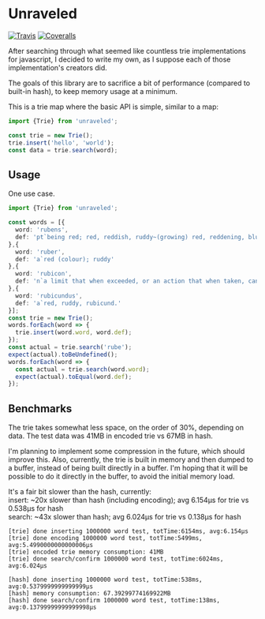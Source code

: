 # Unraveled
[![Travis](https://api.travis-ci.com/freeeve/unraveled.svg?branch=master)](https://travis-ci.com/freeeve/unraveled)
[![Coveralls](https://img.shields.io/coveralls/freeeve/unraveled.svg)](https://coveralls.io/github/freeeve/unraveled)

After searching through what seemed like countless trie implementations for javascript,
I decided to write my own, as I suppose each of those implementation's creators did.

The goals of this library are to sacrifice a bit of performance (compared to built-in hash),
to keep memory usage at a minimum.

This is a trie map where the basic API is simple, similar to a map:

```typescript 
import {Trie} from 'unraveled';

const trie = new Trie();
trie.insert('hello', 'world');
const data = trie.search(word);
```

## Usage
One use case.
```typescript 
import {Trie} from 'unraveled';

const words = [{
  word: 'rubens',
  def: 'pt`being red; red, reddish, ruddy~(growing) red, reddening, blushing'
},{
  word: 'ruber',
  def: 'a`red (colour); ruddy'
},{
  word: 'rubicon',
  def: 'n`a limit that when exceeded, or an action that when taken, cannot be reversed.'
},{
  word: 'rubicundus',
  def: 'a`red, ruddy, rubicund.'
}];
const trie = new Trie();
words.forEach(word => {
  trie.insert(word.word, word.def);
});
const actual = trie.search('rube');
expect(actual).toBeUndefined();
words.forEach(word => {
  const actual = trie.search(word.word);
  expect(actual).toEqual(word.def);
});
```

## Benchmarks
The trie takes somewhat less space, on the order of 30%, depending on data. 
The test data was 41MB in encoded trie vs 67MB in hash.

I'm planning to implement some compression in the future, which should improve this.
Also, currently, the trie is built in memory and then dumped to a buffer,
instead of being built directly in a buffer. I'm hoping that it will be possible
to do it directly in the buffer, to avoid the initial memory load. 

It's a fair bit slower than the hash, currently:   
insert: ~20x slower than hash (including encoding); avg 6.154μs for trie vs 0.538μs for hash  
search: ~43x slower than hash; avg 6.024μs for trie vs 0.138μs for hash  

```
[trie] done inserting 1000000 word test, totTime:6154ms, avg:6.154μs
[trie] done encoding 1000000 word test, totTime:5499ms, avg:5.4990000000000006μs
[trie] encoded trie memory consumption: 41MB
[trie] done search/confirm 1000000 word test, totTime:6024ms, avg:6.024μs

[hash] done inserting 1000000 word test, totTime:538ms, avg:0.5379999999999999μs
[hash] memory consumption: 67.39299774169922MB
[hash] done search/confirm 1000000 word test, totTime:138ms, avg:0.13799999999999998μs
```

